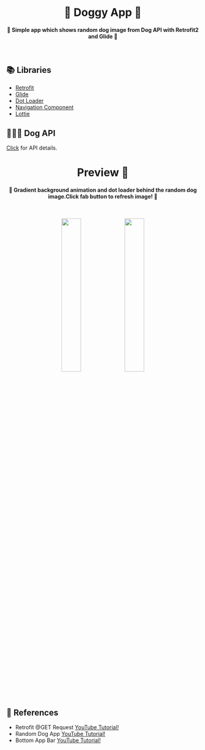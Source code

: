 <h1 align="center">🐶 Doggy App 🐶 </h1>

<h4 align="center">
🐾 Simple app which shows random dog image from Dog API with Retrofit2 and Glide 🐾
</h4></br>

## 📚 Libraries

- [Retrofit](https://square.github.io/retrofit/)
- [Glide](https://github.com/bumptech/glide)
- [Dot Loader](https://github.com/bhargavms/DotLoader)
- [Navigation Component](https://developer.android.com/guide/navigation/navigation-getting-started)
- [Lottie](https://lottiefiles.com/)

## 👩🏻‍💻 Dog API

[Click](https://dog.ceo/dog-api/) for API details.

<h1 align="center"> Preview 👀 </h1>

<h4 align="center">
 🐾 Gradient background animation and dot loader behind the random dog image.Click fab button to refresh image!  🐾 
</h4></br>

<p align="center">
 <img src="https://user-images.githubusercontent.com/47380312/142202808-2562c8a8-3a80-4aba-a3c6-7dbf391b4e39.gif" width="32%"/>
<img src="https://user-images.githubusercontent.com/47380312/142371718-8e8eb3a7-343f-42f7-a418-cfec836b8dea.gif" width="32%"/>
</p>

## 🤖 References

- Retrofit @GET Request [YouTube Tutorial!](https://www.youtube.com/watch?v=sBCE_hOFnQU)
- Random Dog App [YouTube Tutorial!](https://www.youtube.com/watch?v=Da0upNOmoQ0&t=6s)
- Bottom App Bar [YouTube Tutorial!](https://www.youtube.com/watch?v=x6-_va1R788)
